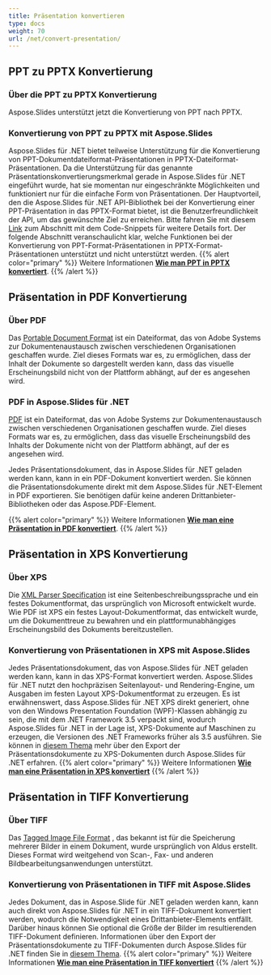 ```yaml
---
title: Präsentation konvertieren
type: docs
weight: 70
url: /net/convert-presentation/
---
```


## **PPT zu PPTX Konvertierung**
### **Über die PPT zu PPTX Konvertierung**
Aspose.Slides unterstützt jetzt die Konvertierung von PPT nach PPTX.
### **Konvertierung von PPT zu PPTX mit Aspose.Slides**
Aspose.Slides für .NET bietet teilweise Unterstützung für die Konvertierung von PPT-Dokumentdateiformat-Präsentationen in PPTX-Dateiformat-Präsentationen. Da die Unterstützung für das genannte Präsentationskonvertierungsmerkmal gerade in Aspose.Slides für .NET eingeführt wurde, hat sie momentan nur eingeschränkte Möglichkeiten und funktioniert nur für die einfache Form von Präsentationen. Der Hauptvorteil, den die Aspose.Slides für .NET API-Bibliothek bei der Konvertierung einer PPT-Präsentation in das PPTX-Format bietet, ist die Benutzerfreundlichkeit der API, um das gewünschte Ziel zu erreichen. Bitte fahren Sie mit diesem [Link](/slides/net/convert-presentation/) zum Abschnitt mit dem Code-Snippets für weitere Details fort. Der folgende Abschnitt veranschaulicht klar, welche Funktionen bei der Konvertierung von PPT-Format-Präsentationen in PPTX-Format-Präsentationen unterstützt und nicht unterstützt werden.
{{% alert color="primary" %}} 
Weitere Informationen [**Wie man PPT in PPTX konvertiert**](/slides/net/convert-ppt-to-pptx/).
{{% /alert %}}
## **Präsentation in PDF Konvertierung**
### **Über PDF**
Das [Portable Document Format](https://de.wikipedia.org/wiki/PDF) ist ein Dateiformat, das von Adobe Systems zur Dokumentenaustausch zwischen verschiedenen Organisationen geschaffen wurde. Ziel dieses Formats war es, zu ermöglichen, dass der Inhalt der Dokumente so dargestellt werden kann, dass das visuelle Erscheinungsbild nicht von der Plattform abhängt, auf der es angesehen wird.
### **PDF in Aspose.Slides für .NET**
[PDF](https://docs.fileformat.com/pdf/) ist ein Dateiformat, das von Adobe Systems zur Dokumentenaustausch zwischen verschiedenen Organisationen geschaffen wurde. Ziel dieses Formats war es, zu ermöglichen, dass das visuelle Erscheinungsbild des Inhalts der Dokumente nicht von der Plattform abhängt, auf der es angesehen wird.

Jedes Präsentationsdokument, das in Aspose.Slides für .NET geladen werden kann, kann in ein PDF-Dokument konvertiert werden. Sie können die Präsentationsdokumente direkt mit dem Aspose.Slides für .NET-Element in PDF exportieren. Sie benötigen dafür keine anderen Drittanbieter-Bibliotheken oder das Aspose.PDF-Element.

{{% alert color="primary" %}} 
Weitere Informationen [**Wie man eine Präsentation in PDF konvertiert**](/slides/net/convert-powerpoint-ppt-and-pptx-to-pdf/).
{{% /alert %}}

## **Präsentation in XPS Konvertierung**
### **Über XPS**
Die [XML Parser Specification](https://de.wikipedia.org/wiki/Open_XML_Paper_Specification) ist eine Seitenbeschreibungssprache und ein festes Dokumentformat, das ursprünglich von Microsoft entwickelt wurde. Wie PDF ist XPS ein festes Layout-Dokumentformat, das entwickelt wurde, um die Dokumenttreue zu bewahren und ein plattformunabhängiges Erscheinungsbild des Dokuments bereitzustellen.
### **Konvertierung von Präsentationen in XPS mit Aspose.Slides**
Jedes Präsentationsdokument, das von Aspose.Slides für .NET geladen werden kann, kann in das XPS-Format konvertiert werden. Aspose.Slides für .NET nutzt den hochpräzisen Seitenlayout- und Rendering-Engine, um Ausgaben im festen Layout XPS-Dokumentformat zu erzeugen. Es ist erwähnenswert, dass Aspose.Slides für .NET XPS direkt generiert, ohne von den Windows Presentation Foundation (WPF)-Klassen abhängig zu sein, die mit dem .NET Framework 3.5 verpackt sind, wodurch Aspose.Slides für .NET in der Lage ist, XPS-Dokumente auf Maschinen zu erzeugen, die Versionen des .NET Frameworks früher als 3.5 ausführen. Sie können in [diesem Thema](/slides/net/convert-powerpoint-ppt-and-pptx-to-microsoft-xps-document/) mehr über den Export der Präsentationsdokumente zu XPS-Dokumenten durch Aspose.Slides für .NET erfahren.
{{% alert color="primary" %}} 
Weitere Informationen [**Wie man eine Präsentation in XPS konvertiert**](/slides/net/convert-powerpoint-ppt-and-pptx-to-microsoft-xps-document/)
{{% /alert %}}
## **Präsentation in TIFF Konvertierung**
### **Über TIFF**
Das [Tagged Image File Format](https://de.wikipedia.org/wiki/TIFF) , das bekannt ist für die Speicherung mehrerer Bilder in einem Dokument, wurde ursprünglich von Aldus erstellt. Dieses Format wird weitgehend von Scan-, Fax- und anderen Bildbearbeitungsanwendungen unterstützt.
### **Konvertierung von Präsentationen in TIFF mit Aspose.Slides**
Jedes Dokument, das in Aspose.Slide für .NET geladen werden kann, kann auch direkt von Aspose.Slides für .NET in ein TIFF-Dokument konvertiert werden, wodurch die Notwendigkeit eines Drittanbieter-Elements entfällt. Darüber hinaus können Sie optional die Größe der Bilder im resultierenden TIFF-Dokument definieren. Informationen über den Export der Präsentationsdokumente zu TIFF-Dokumenten durch Aspose.Slides für .NET finden Sie in [diesem Thema](/slides/net/convert-powerpoint-ppt-and-pptx-to-tiff/).
{{% alert color="primary" %}} 
Weitere Informationen [**Wie man eine Präsentation in TIFF konvertiert**](/slides/net/convert-powerpoint-to-tiff/)
{{% /alert %}}